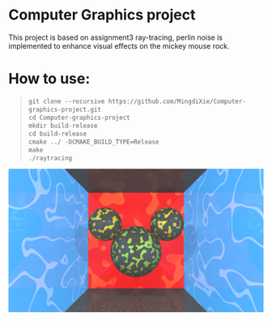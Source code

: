 # Computer Graphics project
This project is based on assignment3 ray-tracing, perlin noise is implemented to enhance visual effects on the mickey mouse rock.
# How to use:
> ```
> git clone --recursive https://github.com/MingdiXie/Computer-graphics-project.git
> cd Computer-graphics-project
> mkdir build-release
> cd build-release
> cmake ../ -DCMAKE_BUILD_TYPE=Release
> make
> ./raytracing
> ```
![project img](project.png)
